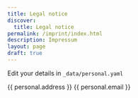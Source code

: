 ```yaml
---
title: Legal notice
discover:
  title: Legal notice
permalink: /imprint/index.html
description: Impressum
layout: page
draft: true
---
```


Edit your details in `_data/personal.yaml`

{{ personal.address }}
{{ personal.email }}